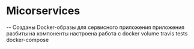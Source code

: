 # Micorservices
-- Созданы Docker-образы для сервисного приложения
приложения разбиты на компоненты
настроена работа с docker volume
travis tests
docker-compose
